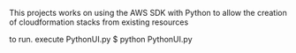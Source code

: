 This projects works on using the AWS SDK with Python to allow the creation of cloudformation stacks from existing resources

to run. execute PythonUI.py
$ python PythonUI.py